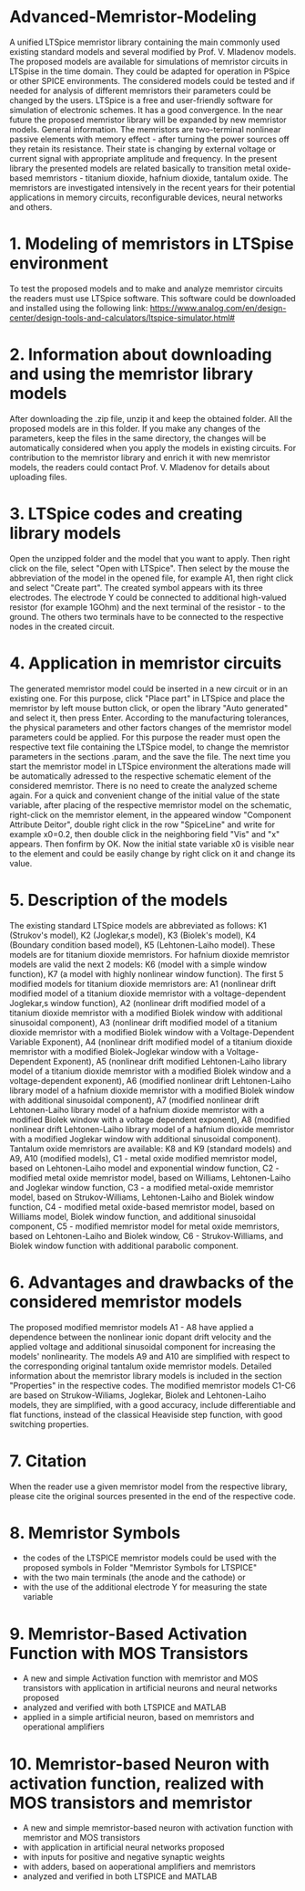 # Advanced-Memristor-Modeling
A unified LTSpice memristor library containing the main commonly used existing standard models and several modified by Prof. V. Mladenov models. The proposed models are available for simulations of memristor circuits in LTSpise in the time domain. They could be adapted for operation in PSpice or other SPICE environments. The considered models could be tested and if needed for analysis of different memristors their parameters could be changed by the users. LTSpice is a free and user-friendly software for simulation of electronic schemes. It has a good convergence. In the near future the proposed memristor library will be expanded by new memristor models.
General information. The memristors are two-terminal nonlinear passive elements with memory effect - after turning the power sources off they retain its resistance. Their state is changing by external voltage or current signal with appropriate amplitude and frequency. In the present library the presented models are related basically to transition metal oxide-based memristors - titanium dioxide, hafnium dioxide, tantalum oxide. The memristors are investigated intensively in the recent years for their potential applications in memory circuits, reconfigurable devices, neural networks and others.

# 1. Modeling of memristors in LTSpise environment
To test the proposed models and to make and analyze memristor circuits the readers must use LTSpice software. This software could be downloaded and installed using the following link: https://www.analog.com/en/design-center/design-tools-and-calculators/ltspice-simulator.html#

# 2. Information about downloading and using the memristor library models
After downloading the .zip file, unzip it and keep the obtained folder. All the proposed models are in this folder. If you make any changes of the parameters, keep the files in the same directory, the changes will be automatically considered when you apply the models in existing circuits. For contribution to the memristor library and enrich it with new memristor models, the readers could contact Prof. V. Mladenov for details about uploading files.

# 3. LTSpice codes and creating library models
Open the unzipped folder and the model that you want to apply. Then right click on the file, select "Open with LTSpice". Then select by the mouse the abbreviation of the model in the opened file, for example A1, then right click and select "Create part". The created symbol appears with its three electrodes. The electrode Y could be connected to additional high-valued resistor (for example 1GOhm) and the next terminal of the resistor - to the ground. The others two terminals have to be connected to the respective nodes in the created circuit.

# 4. Application in memristor circuits
The generated memristor model could be inserted in a new circuit or in an existing one. For this purpose, click "Place part" in LTSpice and place the memristor by left mouse button click, or open the library "Auto generated" and select it, then press Enter. According to the manufacturing tolerances, the physical parameters and other factors changes of the memristor model parameters could be applied. For this purpose the reader must open the respective text file containing the LTSpice model, to change the memristor parameters in the sections .param, and the save the file. The next time you start the memristor model in LTSpice environment the alterations made will be automatically adressed to the respective schematic element of the considered memristor. There is no need to create the analyzed scheme again.
For a quick and convenient change of the initial value of the state variable, after placing of the respective memristor model on the schematic, right-click on the memristor element, in the appeared window "Component Attribute Deitor", double right click in the row "SpiceLine" and write for example x0=0.2, then double click in the neighboring field "Vis" and "x" appears. Then fonfirm by OK. Now the initial state variable x0 is visible near to the element and could be easily change by right click on it and change its value.

# 5. Description of the models
The existing standard LTSpice models are abbreviated as follows: K1 (Strukov's model), K2 (Joglekar,s model), K3 (Biolek's model), K4 (Boundary condition based model), K5 (Lehtonen-Laiho model). These models are for titanium dioxide memristors. For hafnium dioxide memristor models are valid the next 2 models: K6 (model with a simple window function), K7 (a model with highly nonlinear window function). The first 5 modified models for titanium dioxide memristors are: A1 (nonlinear drift modified model of a titanium dioxide memristor with a voltage-dependent Joglekar,s window function), A2 (nonlinear drift modified model of a titanium dioxide memristor with a modified Biolek window with additional sinusoidal component), A3 (nonlinear drift modified model of a titanium dioxide memristor with a modified Biolek window with a Voltage-Dependent Variable Exponent), A4 (nonlinear drift modified model of a titanium dioxide memristor with a modified Biolek-Joglekar window with a Voltage-Dependent Exponent), A5 (nonlinear drift modified Lehtonen-Laiho library model of a titanium dioxide memristor with a modified Biolek window and a voltage-dependent exponent), A6 (modified nonlinear drift Lehtonen-Laiho library model of a hafnium dioxide memristor with a modified Biolek window with additional sinusoidal component), A7 (modified nonlinear drift Lehtonen-Laiho library model of a hafnium dioxide memristor with a modified Biolek window with a voltage dependent exponent), A8 (modified nonlinear drift Lehtonen-Laiho library model of a hafnium dioxide memristor with a modified Joglekar window with additional sinusoidal component). Tantalum oxide memristors are available: K8 and K9 (standard models) and A9, A10 (modified models), C1 - metal oxide modified memristor model, based on Lehtonen-Laiho model and exponential window function, C2 - modified metal oxide memristor model, based on Williams, Lehtonen-Laiho and Joglekar window function, C3 - a modified metal-oxide memristor model, based on Strukov-Williams, Lehtonen-Laiho and Biolek window function, C4 - modified metal oxide-based memristor model, based on Williams model, Biolek window function, and additional sinusoidal component, C5 - modified memristor model for metal oxide memristors, based on Lehtonen-Laiho and Biolek window, C6 - Strukov-Williams, and Biolek window function with additional parabolic component.

# 6. Advantages and drawbacks of the considered memristor models
The proposed modified memristor models A1 - A8 have applied a dependence between the nonlinear ionic dopant drift velocity and the applied voltage and additional sinusoidal component for increasing the models' nonlinearity. The models A9 and A10 are simplified with respect to the corresponding original tantalum oxide memristor models. Detailed information about the memristor library models is included in the section "Properties" in the respective codes. The modified memristor models C1-C6 are based on Strukow-Wiliams, Joglekar, Biolek and Lehtonen-Laiho models, they are simplified, with a good accuracy, include differentiable and flat functions, instead of the classical Heaviside step function, with good switching properties.

# 7. Citation
When the reader use a given memristor model from the respective library, please cite the original sources presented in the end of the respective code.

# 8. Memristor Symbols
* the codes of the LTSPICE memristor models could be used with the proposed symbols in Folder "Memristor Symbols for LTSPICE"
* with the two main terminals (the anode and the cathode) or
* with the use of the additional electrode Y for measuring the state variable

# 9. Memristor-Based Activation Function with MOS Transistors
* A new and simple Activation function with memristor and MOS transistors with application in artificial neurons and neural networks proposed
* analyzed and verified with both LTSPICE and MATLAB
* applied in a simple artificial neuron, based on memristors and operational amplifiers

# 10. Memristor-based Neuron with activation function, realized with MOS transistors and memristor
* A new and simple memristor-based neuron with activation function with memristor and MOS transistors
* with application in artificial neural networks proposed
* with inputs for positive and negative synaptic weights
* with adders, based on aoperational amplifiers and memristors
* analyzed and verified in both LTSPICE and MATLAB
